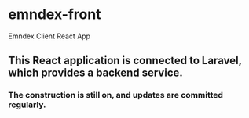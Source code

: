 # emndex-front
Emndex Client React App

## This React application is connected to Laravel, which provides a backend service.
### The construction is still on, and updates are committed regularly.
